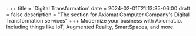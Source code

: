 +++
title = 'Digital Transformation'
date = 2024-02-01T21:13:35-06:00
draft = false
description = "The section for Axiomat Computer Company's Digital Transformation services"
+++
Modernize your business with Axiomat.io. Including things like IoT, Augmented Reality, SmartSpaces, and more.